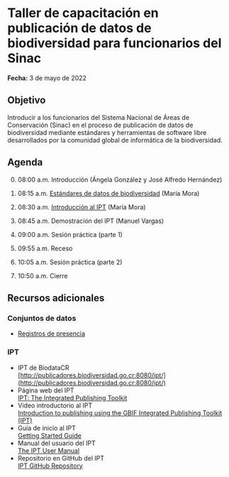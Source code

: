 # Taller de capacitación en publicación de datos de biodiversidad para funcionarios del Sinac

**Fecha:** 3 de mayo de 2022

## Objetivo

Introducir a los funcionarios del Sistema Nacional de Áreas de Conservación (Sinac) en el proceso de publicación de datos de biodiversidad mediante estándares y herramientas de software libre desarrollados por la comunidad global de informática de la biodiversidad.

## Agenda

00. 08:00 a.m. Introducción (Ángela González y José Alfredo Hernández)

01. 08:15 a.m. [Estándares de datos de biodiversidad]() (María Mora)
    
02. 08:30 a.m. [Introducción al IPT]() (María Mora)
   
03. 08:45 a.m. Demostración del IPT (Manuel Vargas)

04. 09:00 a.m. Sesión práctica (parte 1)

05. 09:55 a.m. Receso

06. 10:05 a.m. Sesión práctica (parte 2)

07. 10:50 a.m. Cierre

## Recursos adicionales
### Conjuntos de datos
* [Registros de presencia](https://github.com/biodatacr/taller-publicacion-datos/tree/main/datos/presencia)

### IPT
* IPT de BiodataCR  
[http://publicadores.biodiversidad.go.cr:8080/ipt/](http://publicadores.biodiversidad.go.cr:8080/ipt/)
* Página web del IPT  
[IPT: The Integrated Publishing Toolkit](https://www.gbif.org/ipt/)
* Video introductorio al IPT  
[Introduction to publishing using the GBIF Integrated Publishing Toolkit (IPT)](https://www.youtube.com/watch?v=eDH9IoTrMVE&feature=emb_logo)
* Guía de inicio al IPT  
[Getting Started Guide](https://github.com/gbif/ipt/wiki/IPT2ManualNotes.wiki#getting-started-guide/)
* Manual del usuario del IPT  
[The IPT User Manual](https://github.com/gbif/ipt/wiki/IPT2ManualNotes.wiki#the-ipt-user-manual/)
* Repositorio en GitHub del IPT  
[IPT GitHub Repository](https://github.com/gbif/ipt)
